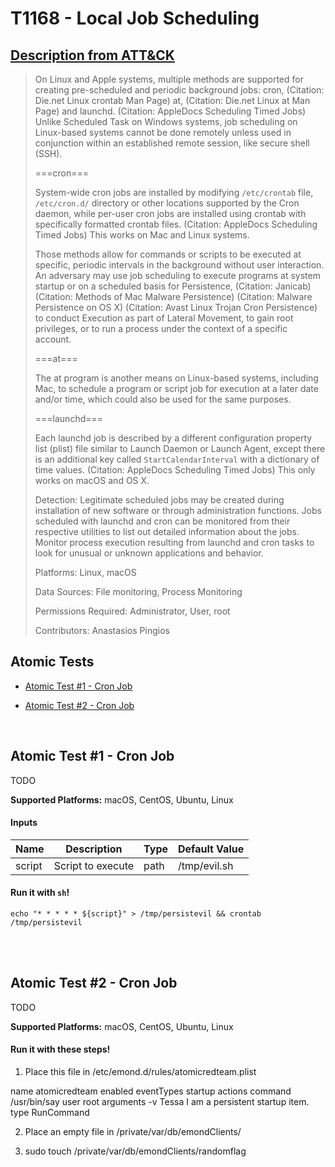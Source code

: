 # T1168 - Local Job Scheduling
## [Description from ATT&CK](https://attack.mitre.org/wiki/Technique/T1168)
<blockquote>On Linux and Apple systems, multiple methods are supported for creating pre-scheduled and periodic background jobs: cron, (Citation: Die.net Linux crontab Man Page) at, (Citation: Die.net Linux at Man Page) and launchd. (Citation: AppleDocs Scheduling Timed Jobs) Unlike Scheduled Task on Windows systems, job scheduling on Linux-based systems cannot be done remotely unless used in conjunction within an established remote session, like secure shell (SSH).

===cron===

System-wide cron jobs are installed by modifying <code>/etc/crontab</code> file, <code>/etc/cron.d/</code> directory or other locations supported by the Cron daemon, while per-user cron jobs are installed using crontab with specifically formatted crontab files. (Citation: AppleDocs Scheduling Timed Jobs) This works on Mac and Linux systems.

Those methods allow for commands or scripts to be executed at specific, periodic intervals in the background without user interaction. An adversary may use job scheduling to execute programs at system startup or on a scheduled basis for Persistence, (Citation: Janicab) (Citation: Methods of Mac Malware Persistence) (Citation: Malware Persistence on OS X) (Citation: Avast Linux Trojan Cron Persistence) to conduct Execution as part of Lateral Movement, to gain root privileges, or to run a process under the context of a specific account.

===at===

The at program is another means on Linux-based systems, including Mac, to schedule a program or script job for execution at a later date and/or time, which could also be used for the same purposes.

===launchd===

Each launchd job is described by a different configuration property list (plist) file similar to Launch Daemon or Launch Agent, except there is an additional key called <code>StartCalendarInterval</code> with a dictionary of time values. (Citation: AppleDocs Scheduling Timed Jobs) This only works on macOS and OS X.

Detection: Legitimate scheduled jobs may be created during installation of new software or through administration functions. Jobs scheduled with launchd and cron can be monitored from their respective utilities to list out detailed information about the jobs. Monitor process execution resulting from launchd and cron tasks to look for unusual or unknown applications and behavior.

Platforms: Linux, macOS

Data Sources: File monitoring, Process Monitoring

Permissions Required: Administrator, User, root

Contributors: Anastasios Pingios</blockquote>

## Atomic Tests

- [Atomic Test #1 - Cron Job](#atomic-test-1---cron-job)

- [Atomic Test #2 - Cron Job](#atomic-test-2---cron-job)


<br/>

## Atomic Test #1 - Cron Job
TODO

**Supported Platforms:** macOS, CentOS, Ubuntu, Linux


#### Inputs
| Name | Description | Type | Default Value | 
|------|-------------|------|---------------|
| script | Script to execute | path | /tmp/evil.sh|

#### Run it with `sh`!
```
echo "* * * * * ${script}" > /tmp/persistevil && crontab /tmp/persistevil
```
<br/>
<br/>

## Atomic Test #2 - Cron Job
TODO

**Supported Platforms:** macOS, CentOS, Ubuntu, Linux


#### Run it with these steps!
1. Place this file in /etc/emond.d/rules/atomicredteam.plist
<?xml version="1.0" encoding="UTF-8"?>
<!DOCTYPE plist PUBLIC "-//Apple//DTD PLIST 1.0//EN" "http://www.apple.com/DTDs/PropertyList-1.0.dtd">
<plist version="1.0">
<array>
    <dict>
        <key>name</key>
        <string>atomicredteam</string>
        <key>enabled</key>
        <true/>
        <key>eventTypes</key>
        <array>
            <string>startup</string>
        </array>
        <key>actions</key>
        <array>
            <dict>
                <key>command</key>
                <string>/usr/bin/say</string>
                <key>user</key>
                <string>root</string>
                <key>arguments</key>
                    <array>
                        <string>-v Tessa</string>
                        <string>I am a persistent startup item.</string>
                    </array>
                <key>type</key>
                <string>RunCommand</string>
            </dict>
        </array>
    </dict>
</array>
</plist>

2. Place an empty file in /private/var/db/emondClients/

3. sudo touch /private/var/db/emondClients/randomflag


<br/>
